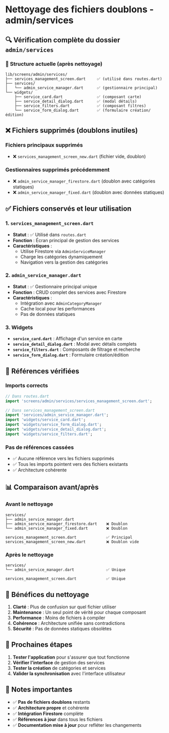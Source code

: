 # Nettoyage des fichiers doublons - admin/services

## 🔍 Vérification complète du dossier `admin/services`

### 📁 Structure actuelle (après nettoyage)

```
lib/screens/admin/services/
├── services_management_screen.dart     ✅ (utilisé dans routes.dart)
├── services/
│   └── admin_service_manager.dart      ✅ (gestionnaire principal)
└── widgets/
    ├── service_card.dart               ✅ (composant carte)
    ├── service_detail_dialog.dart      ✅ (modal détails)
    ├── service_filters.dart            ✅ (composant filtres)
    └── service_form_dialog.dart        ✅ (formulaire création/édition)
```

## ❌ Fichiers supprimés (doublons inutiles)

### Fichiers principaux supprimés
- ❌ `services_management_screen_new.dart` (fichier vide, doublon)

### Gestionnaires supprimés précédemment
- ❌ `admin_service_manager_firestore.dart` (doublon avec catégories statiques)
- ❌ `admin_service_manager_fixed.dart` (doublon avec données statiques)

## ✅ Fichiers conservés et leur utilisation

### 1. `services_management_screen.dart`
- **Statut** : ✅ Utilisé dans `routes.dart`
- **Fonction** : Écran principal de gestion des services
- **Caractéristiques** :
  - Utilise Firestore via `AdminServiceManager`
  - Charge les catégories dynamiquement
  - Navigation vers la gestion des catégories

### 2. `admin_service_manager.dart`
- **Statut** : ✅ Gestionnaire principal unique
- **Fonction** : CRUD complet des services avec Firestore
- **Caractéristiques** :
  - Intégration avec `AdminCategoryManager`
  - Cache local pour les performances
  - Pas de données statiques

### 3. Widgets
- **`service_card.dart`** : Affichage d'un service en carte
- **`service_detail_dialog.dart`** : Modal avec détails complets
- **`service_filters.dart`** : Composants de filtrage et recherche
- **`service_form_dialog.dart`** : Formulaire création/édition

## 🔄 Références vérifiées

### Imports corrects
```dart
// Dans routes.dart
import 'screens/admin/services/services_management_screen.dart';

// Dans services_management_screen.dart
import 'services/admin_service_manager.dart';
import 'widgets/service_card.dart';
import 'widgets/service_form_dialog.dart';
import 'widgets/service_detail_dialog.dart';
import 'widgets/service_filters.dart';
```

### Pas de références cassées
- ✅ Aucune référence vers les fichiers supprimés
- ✅ Tous les imports pointent vers des fichiers existants
- ✅ Architecture cohérente

## 📊 Comparaison avant/après

### Avant le nettoyage
```
services/
├── admin_service_manager.dart
├── admin_service_manager_firestore.dart    ❌ Doublon
└── admin_service_manager_fixed.dart        ❌ Doublon

services_management_screen.dart             ✅ Principal
services_management_screen_new.dart         ❌ Doublon vide
```

### Après le nettoyage
```
services/
└── admin_service_manager.dart              ✅ Unique

services_management_screen.dart             ✅ Unique
```

## 🎯 Bénéfices du nettoyage

1. **Clarté** : Plus de confusion sur quel fichier utiliser
2. **Maintenance** : Un seul point de vérité pour chaque composant
3. **Performance** : Moins de fichiers à compiler
4. **Cohérence** : Architecture unifiée sans contradictions
5. **Sécurité** : Pas de données statiques obsolètes

## 🚀 Prochaines étapes

1. **Tester l'application** pour s'assurer que tout fonctionne
2. **Vérifier l'interface** de gestion des services
3. **Tester la création** de catégories et services
4. **Valider la synchronisation** avec l'interface utilisateur

## 📝 Notes importantes

- ✅ **Pas de fichiers doublons** restants
- ✅ **Architecture propre** et cohérente
- ✅ **Intégration Firestore** complète
- ✅ **Références à jour** dans tous les fichiers
- ✅ **Documentation mise à jour** pour refléter les changements
